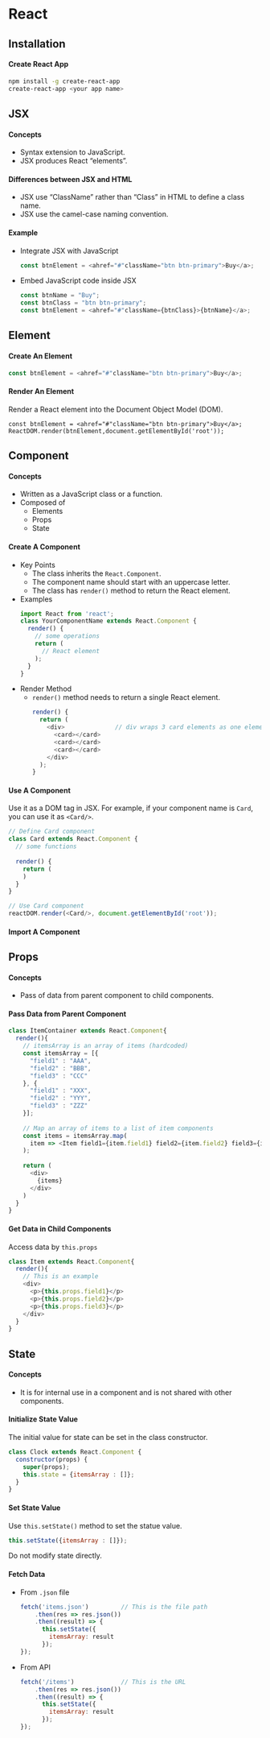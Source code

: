 # React

## Installation
#### Create React App
  ```bash
  npm install -g create-react-app
  create-react-app <your app name>
  ```

## JSX
#### Concepts 
- Syntax extension to JavaScript.
- JSX produces React “elements”.

#### Differences between JSX and HTML
- JSX use “ClassName” rather than “Class” in HTML to define a class name.
- JSX use the camel-case naming convention.

#### Example
- Integrate JSX with JavaScript
  ```js
  const btnElement = <ahref="#"className="btn btn-primary">Buy</a>;
  ```
- Embed JavaScript code inside JSX
  ```js
  const btnName = "Buy";
  const btnClass = "btn btn-primary"; 
  const btnElement = <ahref="#"className={btnClass}>{btnName}</a>;
  ```

## Element
#### Create An Element
```js
const btnElement = <ahref="#"className="btn btn-primary">Buy</a>;
```

#### Render An Element
Render a React element into the Document Object Model (DOM).
```
const btnElement = <ahref="#"className="btn btn-primary">Buy</a>;
ReactDOM.render(btnElement,document.getElementById('root'));
```

## Component
#### Concepts 
- Written as a JavaScript class or a function.
- Composed of
   - Elements
   - Props
   - State

#### Create A Component
- Key Points
   - The class inherits the `React.Component`.
   - The component name should start with an uppercase letter.
   - The class has `render()` method to return the React element.
- Examples
  ```js
  import React from 'react';
  class YourComponentName extends React.Component {
    render() {
      // some operations
      return (
        // React element
      );
    }
  }
  ```
- Render Method
    - `render()` method needs to return a single React element.
      ```js
      render() {
        return (
          <div>              // div wraps 3 card elements as one element.
            <card></card>
            <card></card>
            <card></card>
          </div>
        );
      }
      ```
  
#### Use A Component
Use it as a DOM tag in JSX. For example, if your component name is `Card`, you can use it as `<Card/>`.
```js
// Define Card component
class Card extends React.Component {
  // some functions
    
  render() {
    return (
    )
  }
}

// Use Card component
reactDOM.render(<Card/>, document.getElementById('root'));
```

#### Import A Component

## Props
#### Concepts 
- Pass of data from parent component to child components.

#### Pass Data from Parent Component
```js
class ItemContainer extends React.Component{
  render(){
    // itemsArray is an array of items (hardcoded)
    const itemsArray = [{
      "field1" : "AAA",
      "field2" : "BBB",
      "field3" : "CCC"
    }, {
      "field1" : "XXX",
      "field2" : "YYY",
      "field3" : "ZZZ"
    }];
    
    // Map an array of items to a list of item components
    const items = itemsArray.map(
      item => <Item field1={item.field1} field2={item.field2} field3={item.field3} />
    );
        
    return (
      <div>
        {items}
      </div>
    )
  }
}
```

#### Get Data in Child Components
Access data by `this.props`
```js
class Item extends React.Component{
  render(){
    // This is an example
    <div>
      <p>{this.props.field1}</p>
      <p>{this.props.field2}</p>
      <p>{this.props.field3}</p>
    </div>
  }
}
```

## State
#### Concepts
- It is for internal use in a component and is not shared with other components.

#### Initialize State Value
The initial value for state can be set in the class constructor.
```js
class Clock extends React.Component {
  constructor(props) {
    super(props);
    this.state = {itemsArray : []};
  }
}
```

#### Set State Value
Use `this.setState()` method to set the statue value.
```js
this.setState({itemsArray : []});
```
Do not modify state directly.

#### Fetch Data
- From `.json` file
  ```js
  fetch('items.json')         // This is the file path
      .then(res => res.json())
      .then((result) => {
        this.setState({
          itemsArray: result
        });
  });
  ```
- From API
  ```js
  fetch('/items')             // This is the URL
      .then(res => res.json())
      .then((result) => {
        this.setState({
          itemsArray: result
        });
  });
  ```
